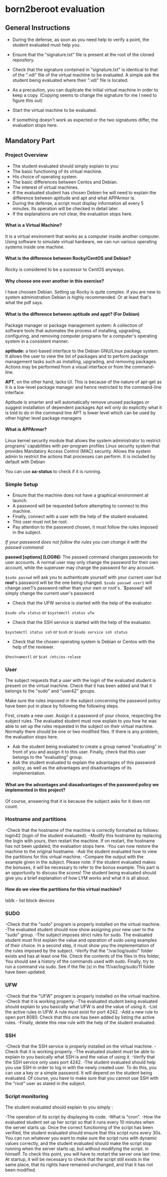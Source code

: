 # born2beroot evaluation
## General Instructions
- During the defense, as soon as you need help to verify a point, the student evaluated must help you.

- Ensure that the "signature.txt" file is present at the root of the cloned repository.

- Check that the signature contained in "signature.txt" is identical
to that of the ".vdi" file of the virtual machine to be evaluated. A simple ask the student being evaluated where their ".vdi" file is located.
- As a precaution, you can duplicate the initial virtual machine in order to keep a copy. (Copying seems to change the signature for me I need to figure this out)
- Start the virtual machine to be evaluated.
- If something doesn't work as expected or the two signatures differ,
the evaluation stops here.
## Mandatory Part
### Project Overview
- The student evaluated should simply explain to you:
- The basic functioning of its virtual machine.
- His choice of operating system.
- The basic differences between Centos and Debian.
- The interest of virtual machines.
- If the evaluated student has chosen Debien he will need to explain the difference between aptitude and apt and what APPArmor is. 
- During the defense, a script must display information all every 5 minutes. Its operation will be checked in detail later. 
- If the explanations are not clear, the evaluation stops here.

#### What is a Virtual Machine?
It is a virtual enviroment that works as a computer inside another computer.
Using software to simulate virtual hardware, we can run various operating systems inside one machine.

#### What is the difference between Rocky/CentOS and Debian?
Rocky is considered to be a sucessor to CentOS anyways.

#### Why choose one over another in this exercise?
I have choosen Debian. Setting up Rocky is quite complex. if you are new to system administration Debian is highly recommended. Or at least that's what the pdf says.

#### What is the difference between aptitude and appt? (For Debian)
Package manager or package management system: A collection of software tools that automates the process of installing, upgrading, configuring, and removing computer programs for a computer's operating system in a consistent manner.

**aptitude:** a text-based interface to the Debian GNU/Linux package system.
It allows the user to view the list of packages and to perform package management tasks such as installing, upgrading, and removing packages. Actions may be performed from a visual interface or from the command-line.

**APT**, on the other hand, lacks UI. This is because of the nature of apt-get as it is a low-level package manager and hence restricted to the command-line interface.

Aptitude is smarter and will automatically remove unused packages or suggest installation of dependent packages
Apt will only do explicitly what it is told to do in the command line
APT is lower level which can be used by other higher level package managers

#### What is APPArmor?
 Linux kernel security module that allows the system administrator to restrict programs' capabilities with per-program profiles
Linux security system that provides Mandatory Access Control (MAC) security. Allows the system admin to restrict the actions that processes can perform. It is included by default with Debian

You can use **aa-status** to check if it is running.

### Simple Setup
- Ensure that the machine does not have a graphical environment at launch.
- A password will be requested before attempting to connect to this machine.
- Finally, connect with a user with the help of the student evaluated.
- This user must not be root.
- Pay attention to the password chosen, it must follow the rules imposed in the subject.

*If your password does not follow the rules you can change it with the passwd command:*
 
 **passwd [options] [LOGIN]:** The passwd command changes passwords for user accounts. A normal user may only change the password for their own account, while the superuser may change the password for any account.

`$sudo passwd` will ask you to authenticate yourself with your current user but ***root***'s password will be the one being changed.
`$sudo passwd user1` will change user1's password rather than your own or root's.
`$passwd' will simply change the current user's password 

- Check that the UFW service is started with the help of the evaluator.

`$sudo ufw status` or `$systemctl status ufw`
- Check that the SSH service is started with the help of the evaluator.

`$systemctl status ssh` or `$ssh` or `$sudo service ssh status`
- Check that the chosen operating system is Debian or Centos with the help of the reviewer.

`$hostnamectl` or `$cat /etc/os-relase`
### User
The subject requests that a user with the login of the evaluated student is present on the virtual machine. Check that it has been added and that it belongs to the "sudo" and "user42" groups.

Make sure the rules imposed in the subject concerning the password policy have been put in place by following the following steps.

First, create a new user. Assign it a password of your choice, respecting the subject rules. The evaluated student must now explain to you how he was able to set up the rules requested in the subject on their virtual machine. Normally there should be one or two modified files. If there is any problem, the evaluation stops here.

- Ask the student being evaluated to create a group named "evaluating" in front of you and assign it to this user. Finally, check that this user belongs to the "evaluating" group.
- Ask the student evaluated to explain the advantages of this password policy, as well as the advantages and disadvantages of its implementation. 
#### What are the advantages and diasadvantages of the password policy we implemented in this project?
Of course, answering that it is because the subject asks for it does not count.
### Hostname and partitions
-Check that the hostname of the machine is correctly formatted as follows: login42 (login of the student evaluated).
-Modify this hostname by replacing the login with yours, then restart the machine.
If on restart, the hostname has not been updated, the evaluation stops here.
-You can now restore the machine to the original hostname.
-Ask the student evaluated how to view the partitions for this virtual machine.
-Compare the output with the example given in the subject. Please note: if the student evaluated makes the bonuses, it will be necessary to refer to the bonus example.
This part is an opportunity to discuss the scores! The student being evaluated should give you a brief explanation of how LYM works and what it is all about.
#### How do we view the partitions for this virtual machine?
 lsblk - list block devices
### SUDO
-Check that the "sudo" program is properly installed on the virtual machine.
-The evaluated student should now show assigning your new user to the "sudo" group.
-The subject imposes strict rules for sudo. The evaluated student must first explain the value and operation of sudo using examples of their choice.
In a second step, it must show you the implementation of the rules imposed by the subject.
-Verify that the "/var/log/sudo/" folder exists and has at least one file. Check the contents
of the files in this folder, You should see a history of the commands used with sudo. Finally, try to run a command via sudo. See if the file (s) in the 11/var/log/sudo/11 folder have been updated.
### UFW
-Check that the "UFW" program is properly installed on the virtual machine.
-Check that it is working properly.
-The evaluated student being evaluated should explain to you basically what UFW is and the value of using it.
-List the active rules in UFW. A rule must exist for port 4242.
-Add a new rule to open port 8080. Check that this one has been added by listing the active rules.
-Finally, delete this new rule with the help of the student evaluated.

### SSH
-Check that the SSH service is properly installed on the virtual machine.
-Check that it is working properly.
-The evaluated student must be able to explain to you basically what SSH is and the value of using it.
-Verify that the SSH service only uses port 4242.
-The student evaluated should help you use SSH in order to log in with the newly created user.
To do this, you can use a key or a simple password. It will depend on the student being evaluated.
Of course, you have to make sure that you cannot use SSH with the "root" user as stated in the subject.
### Script monitoring
The student evaluated should explain to you simply :

-The operation of its script by displaying its code.
-What is "cron".
-How the evaluated student set up her script so that it runs every 10 minutes when the server starts up.
Once the correct functioning of the script has been verified, the student evaluated should ensure that this script runs every 30s. You can run whatever you want to make sure the script runs with dynamic values correctly, and the student evaluated should make the script stop running when the server starts up, but without modifying the script. in himself. To check this point, you will have to restart the server one last time. At startup, it will be necessary to check that the script still exists in the same place, that its rights have remained unchanged, and that it has not been modified.
